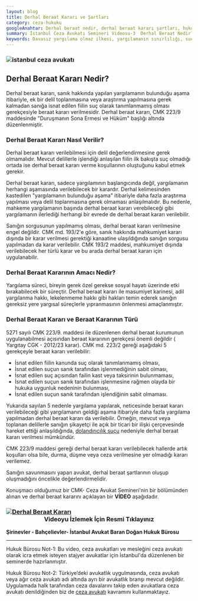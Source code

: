 ```yaml
---
layout: blog
title: Derhal Beraat Kararı ve Şartları
category: ceza-hukuku
googleAnahtar: Derhal beraat nedir, derhal beraat kararı şartları, hukuk bürosu, avukat, ağır ceza avukatı, istanbul avukat, istanbul ceza avukatı, ceza davası, cmk 223
summary: İstanbul Ceza Avukatı Semineri Videosu-3  Derhal Beraat Nedir? Derhal Beraat Kararı Nasıl Verilir? Ceza avukatlarına ve ceza avukatı olmak isteyen stajyer avukatlara yönelik İstanbul'da verdiğimiz mesleki seminerin videosu da yer almaktadır.
keywords: Davasız yargılama olmaz ilkesi, yargılamanın sınırlılığı, suç vasfının değişmesi, hukuk bürosu, avukat, ağır ceza avukatı, istanbul avukat, istanbul ceza avukatı, ceza davası
---
```


### ![istanbul ceza avukatı](https://camo.githubusercontent.com/f24abcba8f58bb01aef0b92787e06b188fde43a5/687474703a2f2f692e68697a6c69726573696d2e636f6d2f704244455a6e2e6a7067 "Ceza Avukatı")

## Derhal Beraat Kararı Nedir?

Derhal beraat kararı, sanık hakkında yapılan yargılamanın bulunduğu aşama itibariyle, ek bir delil toplanmasına veya araştırma yapılmasına gerek kalmadan sanığa isnat edilen fiilin suç olarak tanımlanmamış olması gerekçesiyle beraat kararı verilmesidir. Derhal beraat kararı, CMK 223/9 maddesinde "Duruşmanın Sona Ermesi ve Hüküm" başlığı altında düzenlenmiştir. 

### Derhal Beraat Kararı Nasıl Verilir?

Derhal beraat kararı verilebilmesi için delil değerlendirmesine gerek olmamalıdır. Mevcut delillerle işlendiği anlaşılan fiilin ilk bakışta suç olmadığı ortada ise derhal beraat kararı verme koşullarının oluştuğunu kabul etmek gerekir. 

Derhal beraat kararı, sadece yargılamının başlangıcında değil, yargılamanın herhangi aşamasında verilebilecek bir karardır. Derhal kelimesinden kastedilen "yargılamanın bulunduğu aşama" itibariyle daha fazla araştırma yapılması veya delil toplanmasına gerek olmaması anlaşılmalıdır. Bu nedenle, mahkeme yargılamanın başında derhal beraat kararı verebileceği gibi yargılamanın ilerlediği herhangi bir evrede de derhal beraat kararı verilebilir.

Sanığın sorgusunun yapılmamış olması, derhal beraat kararı verilmesine engel değildir. CMK md. 193/2'e göre, sanık hakkında mahkumiyet kararı dışında bir karar verilmesi gerektiği kanaatine ulaşıldığında sanığın sorgusu yapılmadan da karar verilebilir. CMK 193/2 maddesi, mahkumiyet dışında verilebilecek her türlü karar ve bu arada derhal beraat kararı için uygulanabilir. 

### Derhal Beraat Kararının Amacı Nedir?

Yargılama süreci, bireyin gerek özel gerekse sosyal hayatı üzerinde etki bırakabilecek bir süreçtir. Derhal beraat kararı ile masumiyet karinesi, adil yargılanma hakkı, lekelenmeme hakkı gibi hakları temin ederek sanığın gereksiz yere yargısal süreçlerle yıpranmasının önlenmesi amaçlanmıştır. 

### Derhal Beraat Kararı ve Beraat Kararının Türü

5271 sayılı CMK 223/9. maddesi ile düzenlenen derhal beraat kurumunun uygulanabilmesi açısından beraat kararının gerekçesi önemli değildir ( Yargıtay CGK - 2012/23 karar). CMK md. 223/2 gereği aşağıdaki 5 gerekçeyle beraat kararı verilebilir:

* İsnat edilen fiilin kanunda suç olarak tanımlanmamış olması,
* İsnat edilen suçun sanık tarafından işlenmediğinin sabit olması,
* İsnat edilen suç açısından failin kast veya taksirinin bulunmaması,
* İsnat edilen suçun sanık tarafından işlenmesine rağmen olayda bir hukuka uygunluk nedeninin bulunması,
* İsnat edilen suçun sanık tarafından işlendiğinin sabit olmaması.

Yukarıda sayılan 5 nedenle yargılama  yapılarak, neticesinde beraat kararı verilebileceği gibi yargılamanın geldiği aşama itibariyle daha fazla yargılama yapılmadan derhal beraat kararı da verilebilir. Örneğin, mevcut veya toplanan delillerle sanığın şikayetçi ile açık bir ticari bir ilişki çerçevesinde hareket ettiği anlaşıldığında, [dolandırıcılık suçu](https://barandogan.av.tr/blog/ceza-hukuku/nitelikli-dolandiricilik-sucu-cezasi.html) nedeniyle derhal beraat kararı verilmesi mümkündür.
 
 
CMK 223/9 maddesi gereği derhal beraat kararı verilebilecek hallerde artık koşulları olsa bile, durma, düşme veya ceza verilmesine yer olmadığı kararı verilemez.

Sanığın savunmasını yapan avukat, derhal beraat şartlarının oluşup oluşmadığını öncelikle değerlendirmelidir. 


Konuşmacı olduğumuz bir CMK- Ceza Avukat Semineri'nin bir bölümünden alınan ve derhal beraat kararını açıklayan bir **VİDEO** aşağıdadır.



###  [![Derhal Beraat Kararı](https://camo.githubusercontent.com/8c2231fc1810ea0db66a5c95556aed44f1a1bb5d/687474703a2f2f692e68697a6c69726573696d2e636f6d2f4f41413345332e6a7067)](https://youtu.be/6kDYXp7Yds8 "Ceza Avukatı Semineri")**<center>Videoyu İzlemek İçin Resmi Tıklayınız</center>**

**Şirinevler - Bahçelievler- İstanbul Avukat Baran Doğan Hukuk Bürosu**

______________________________________________________________________________________________________________________________________

Hukuk Bürosu Not-1: Bu video, ceza avukatları ve mesleğini ceza avukatı olarak icra etmek isteyen stajyer avukatlar için İstanbul'da düzenlenen bir seminerde hazırlanmıştır.

Hukuk Bürosu Not-2: Türkiye’deki avukatlık uygulmasında, ceza avukatı veya ağır ceza avukatı adı altında ayrı bir avukatlık branşı mevcut değildir. Uygulamada halk tarafından ceza davalarını takip eden avukatlara ceza avukatı denildiğinden biz de [ceza avukatı](https://barandogan.av.tr/blog/ceza-hukuku/ceza-avukatinin-islevi.html) kavramını kullanmaktayız.
